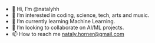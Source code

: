 - 👋 Hi, I’m @natalyhh
- 👀 I’m interested in coding, science, tech, arts and music.
- 🌱 I’m currently learning Machine Learning.
- 💞️ I’m looking to collaborate on AI/ML projects.
- 📫 How to reach me nataly.horner@gmail.com

<!---
natalyhh/natalyhh is a ✨ special ✨ repository because its `README.md` (this file) appears on your GitHub profile.
You can click the Preview link to take a look at your changes.
--->
